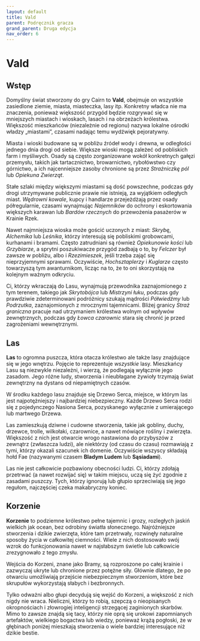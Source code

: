 ```yaml
---
layout: default
title: Vald
parent: Podręcznik gracza
grand_parent: Druga edycja
nav_order: 6
---
```


# Vald

## Wstęp

Domyślny świat stworzony do gry Cairn to **Vald**, obejmuje on wszystkie zasiedlone ziemie, miasta, miasteczka, lasy itp. Konkretny władca nie ma znaczenia, ponieważ większość przygód będzie rozgrywać się w mniejszych miastach i wioskach, lasach i na obrzeżach królestwa. Większość mieszkańców (niezależnie od regionu) nazywa lokalne ośrodki władzy „miastami”, czasami nadając temu wydźwięk pejoratywny. 

Miasta i wioski budowane są w pobliżu źródeł wody i drewna, w odległości jednego dnia drogi od siebie. Większe wioski mogą zależeć od pobliskich farm i myśliwych. Osady są często zorganizowane wokół konkretnych gałęzi przemysłu, takich jak tartacznictwo, browarnictwo, rybołówstwo czy górnictwo, a ich najcenniejsze zasoby chronione są przez _Strażniczkę pól_ lub _Opiekuna Zwierząt_. 

Stałe szlaki między większymi miastami są dość powszechne, podczas gdy drogi utrzymywane publicznie prawie nie istnieją, za wyjątkiem odległych miast. _Wędrowni kowale_, kupcy i  handlarze przejeżdżają przez osady półregularnie, czasami wynajmując _Najemników_ do ochrony i eskortowania większych karawan lub _Bardów rzecznych_ do przewożenia pasażerów w Krainie Rzek.


Nawet najmniejsza wioska może gościć uczonych z miast: _Skrybę_, _Alchemika_ lub _Leśnika_, którzy interesują się pobliskimi grobowcami, kurhanami i bramami. Często zatrudniani są również _Opiekunowie kości_ lub _Grzybiarze_, a sprytni poszukiwacze przygód zadbają o to, by _Felczer_ był zawsze w pobliżu, albo i _Rzezimieszek_, jeśli trzeba zająć się nieprzyjemnymi sprawami. Oczywiście, _Hochsztaplerzy_ i _Kuglarze_ często towarzyszą tym awanturnikom, licząc na to, że to oni skorzystają na kolejnym ważnym odkryciu.

Ci, którzy wkraczają do Lasu, wynajmują przewodnika zaznajomionego z tym terenem, takiego jak _Skrytobójca_ lub _Mistrzyni łuku_, podczas gdy prawdziwie zdeterminowani podróżnicy szukają mądrości _Półwiedźmy_ lub _Podrzutka_, zaznajomionych z mrocznymi tajemnicami. Bliżej granicy _Straż graniczna_ pracuje nad utrzymaniem królestwa wolnym od wpływów zewnętrznych, podczas gdy _Łowca czarownic_ stara się chronić je przed zagrożeniami wewnętrznymi.

## Las

**Las** to ogromna puszcza, która otacza królestwo ale także lasy znajdujące się w jego wnętrzu. Pojęcie to reprezentuje _wszystkie_ lasy. Mieszkańcy Lasu są niezwykle niezależni, i wierzą, że podlegają wyłącznie jego zasadom. Jego różne ludy, stworzenia i nieubłagane żywioły trzymają świat zewnętrzny na dystans od niepamiętnych czasów.

W środku każdego lasu znajduje się Drzewo Serca, miejsce, w którym las jest najpotężniejszy i najbardziej niebezpieczny. Każde Drzewo Serca rodzi się z pojedynczego Nasiona Serca, pozyskanego wyłącznie z umierającego lub martwego Drzewa. 

Las zamieszkują dziwne i cudowne stworzenia, takie jak gobliny, duchy, drzewce, trolle, wilkołaki, czarownice, a nawet mówiące rośliny i zwierzęta. Większość z nich jest otwarcie wrogo nastawiona do przybyszów z zewnątrz (zwłaszcza ludzi), ale niektórzy (od czasu do czasu) rozmawiają z tymi, którzy okazali szacunek ich domenie. Oczywiście wszyscy składają hołd Fae (nazywanymi czasem **Bladym Ludem** lub **Sąsiadami**).

Las nie jest całkowicie pozbawiony obecności ludzi. Ci, którzy zdołają przetrwać (a nawet rozwijać się) w takim miejscu, uczą się żyć zgodnie z zasadami puszczy. Tych, którzy ignorują lub głupio sprzeciwiają się jego regułom, najczęściej czeka makabryczny koniec. 

## Korzenie

**Korzenie** to podziemne królestwo pełne tajemnic i grozy, rozległych jaskiń wielkich jak ocean, bez odrobiny światła słonecznego. Najróżniejsze stworzenia i dzikie zwierzęta, które tam przetrwały, rozwinęły naturalne sposoby życia w całkowitej ciemności. Wiele z nich dostosowało swój wzrok do funkcjonowania nawet w najsłabszym świetle lub całkowicie zrezygnowało z tego zmysłu.

Wejścia do Korzeni, znane jako Bramy, są rozproszone po całej krainie i zazwyczaj ukryte lub chronione przez potężne siły. Głównie dlatego, że po otwarciu umożliwiają przejście niebezpiecznym stworzeniom, które bez skrupułów wykorzystają słabych i bezbronnych.

Tylko odważni albo głupi decydują się wejść do Korzeni, a większość z nich nigdy nie wraca. Nieliczni, którzy to robią, szepczą o nieopisanych okropnościach i złowrogiej inteligencji strzegącej zaginionych skarbów. Mimo to zawsze znajdą się tacy, którzy nie oprą się urokowi zapomnianych artefaktów, wielkiego bogactwa lub wiedzy, ponieważ krążą pogłoski, że w głębinach poniżej mieszkają stworzenia o wiele bardziej interesujące niż dzikie bestie.
